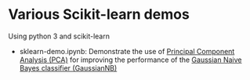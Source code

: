 # Various Scikit-learn demos

Using python 3 and scikit-learn  

* sklearn-demo.ipynb: Demonstrate the use of
[Principal Component Analysis (PCA)](https://scikit-learn.org/stable/modules/generated/sklearn.decomposition.PCA.html)
for improving the performance of the
[Gaussian Naive Bayes classifier (GaussianNB)](https://scikit-learn.org/stable/modules/generated/sklearn.naive_bayes.GaussianNB.html)
